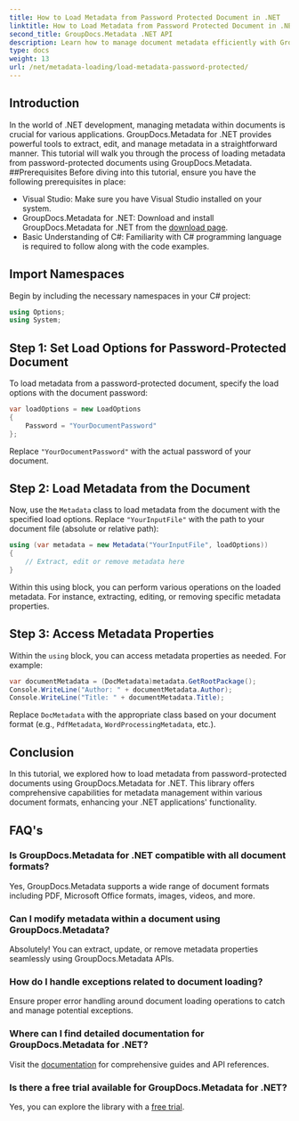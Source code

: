 ```yaml
---
title: How to Load Metadata from Password Protected Document in .NET
linktitle: How to Load Metadata from Password Protected Document in .NET
second_title: GroupDocs.Metadata .NET API
description: Learn how to manage document metadata efficiently with GroupDocs.Metadata for .NET. Extract, edit, and handle metadata seamlessly in your .NET applications.
type: docs
weight: 13
url: /net/metadata-loading/load-metadata-password-protected/
---
```

## Introduction
In the world of .NET development, managing metadata within documents is crucial for various applications. GroupDocs.Metadata for .NET provides powerful tools to extract, edit, and manage metadata in a straightforward manner. This tutorial will walk you through the process of loading metadata from password-protected documents using GroupDocs.Metadata.
##Prerequisites
Before diving into this tutorial, ensure you have the following prerequisites in place:
- Visual Studio: Make sure you have Visual Studio installed on your system.
- GroupDocs.Metadata for .NET: Download and install GroupDocs.Metadata for .NET from the [download page](https://releases.groupdocs.com/metadata/net/).
- Basic Understanding of C#: Familiarity with C# programming language is required to follow along with the code examples.

## Import Namespaces
Begin by including the necessary namespaces in your C# project:
```csharp
using Options;
using System;
```
## Step 1: Set Load Options for Password-Protected Document
To load metadata from a password-protected document, specify the load options with the document password:
```csharp
var loadOptions = new LoadOptions
{
    Password = "YourDocumentPassword"
};
```
Replace `"YourDocumentPassword"` with the actual password of your document.
## Step 2: Load Metadata from the Document
Now, use the `Metadata` class to load metadata from the document with the specified load options. Replace `"YourInputFile"` with the path to your document file (absolute or relative path):
```csharp
using (var metadata = new Metadata("YourInputFile", loadOptions))
{
    // Extract, edit or remove metadata here
}
```
Within this using block, you can perform various operations on the loaded metadata. For instance, extracting, editing, or removing specific metadata properties.
## Step 3: Access Metadata Properties
Within the `using` block, you can access metadata properties as needed. For example:
```csharp
var documentMetadata = (DocMetadata)metadata.GetRootPackage();
Console.WriteLine("Author: " + documentMetadata.Author);
Console.WriteLine("Title: " + documentMetadata.Title);
```
Replace `DocMetadata` with the appropriate class based on your document format (e.g., `PdfMetadata`, `WordProcessingMetadata`, etc.).

## Conclusion
In this tutorial, we explored how to load metadata from password-protected documents using GroupDocs.Metadata for .NET. This library offers comprehensive capabilities for metadata management within various document formats, enhancing your .NET applications' functionality.

## FAQ's
### Is GroupDocs.Metadata for .NET compatible with all document formats?
Yes, GroupDocs.Metadata supports a wide range of document formats including PDF, Microsoft Office formats, images, videos, and more.
### Can I modify metadata within a document using GroupDocs.Metadata?
Absolutely! You can extract, update, or remove metadata properties seamlessly using GroupDocs.Metadata APIs.
### How do I handle exceptions related to document loading?
Ensure proper error handling around document loading operations to catch and manage potential exceptions.
### Where can I find detailed documentation for GroupDocs.Metadata for .NET?
Visit the [documentation](https://reference.groupdocs.com/metadata/net/) for comprehensive guides and API references.
### Is there a free trial available for GroupDocs.Metadata for .NET?
Yes, you can explore the library with a [free trial](https://releases.groupdocs.com/).
